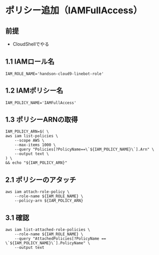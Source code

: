# ポリシー追加（IAMFullAccess）

## 前提
- CloudShellでやる

## 1.1 IAMロール名
    IAM_ROLE_NAME='handson-cloud9-linebot-role'

## 1.2 IAMポリシー名
    IAM_POLICY_NAME='IAMFullAccess'

## 1.3 ポリシーARNの取得
    IAM_POLICY_ARN=$( \
    aws iam list-policies \
        --scope AWS \
        --max-items 1000 \
        --query "Policies[?PolicyName==\`${IAM_POLICY_NAME}\`].Arn" \
        --output text \
    ) \
    && echo "${IAM_POLICY_ARN}"

## 2.1 ポリシーのアタッチ
    aws iam attach-role-policy \
        --role-name ${IAM_ROLE_NAME} \
        --policy-arn ${IAM_POLICY_ARN}

## 3.1 確認
    aws iam list-attached-role-policies \
        --role-name ${IAM_ROLE_NAME} \
        --query "AttachedPolicies[?PolicyName == \`${IAM_POLICY_NAME}\`].PolicyName" \
        --output text